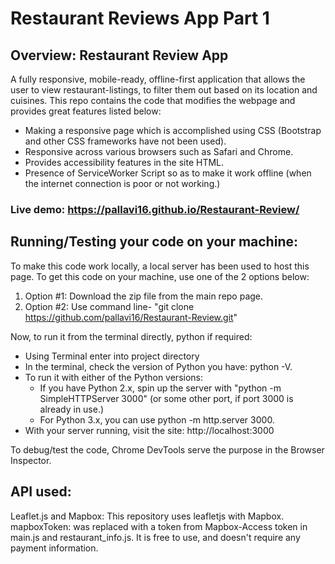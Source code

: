 # Restaurant Reviews App Part 1

## Overview: Restaurant Review App
A fully responsive, mobile-ready, offline-first application that allows the user to view restaurant-listings, to filter them out based on its location and cuisines.
This repo contains the code that modifies the webpage and provides great features listed below:
- Making a responsive page which is accomplished using CSS  (Bootstrap and other CSS frameworks have not been used).
- Responsive across various browsers such as Safari and Chrome.
- Provides accessibility features in the site HTML.
- Presence of ServiceWorker Script so as to make it work offline (when the internet connection is poor or not working.)


### Live demo: https://pallavi16.github.io/Restaurant-Review/ 

## Running/Testing your code on your machine:

To make this code work locally, a local server has been used to host this page.
To get this code on your machine, use one of the 2 options below:
1. Option #1: Download the zip file from the main repo page.
2. Option #2: Use command line- "git clone https://github.com/pallavi16/Restaurant-Review.git" 

Now, to run it from the terminal directly, python if required:
- Using Terminal enter into project directory
- In the terminal, check the version of Python you have: python -V.
- To run it with either of the Python versions:
  - If you have Python 2.x, spin up the server with "python -m SimpleHTTPServer 3000" (or some other port, if port 3000 is already in use.)
  - For Python 3.x, you can use python -m http.server 3000.
- With your server running, visit the site: http://localhost:3000

To debug/test the code, Chrome DevTools serve the purpose in the Browser Inspector.

## API used:
Leaflet.js and Mapbox:
This repository uses leafletjs with Mapbox. mapboxToken: was replaced with a token from Mapbox-Access token in main.js and restaurant_info.js. It is free to use, and doesn't require any payment information.
